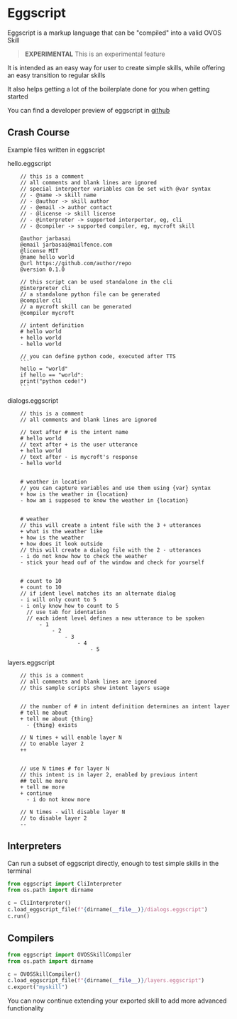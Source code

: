 # Eggscript

Eggscript is a markup language that can be "compiled" into a valid OVOS Skill

> **EXPERIMENTAL** This is an experimental feature

It is intended as an easy way for user to create simple skills, while offering an easy transition to regular skills

It also helps getting a lot of the boilerplate done for you when getting started

You can find a developer preview of eggscript in [github](https://github.com/OpenVoiceOS/eggscript)

## Crash Course

Example files written in eggscript


hello.eggscript

        // this is a comment
        // all comments and blank lines are ignored
        // special interperter variables can be set with @var syntax
        // - @name -> skill name
        // - @author -> skill author
        // - @email -> author contact
        // - @license -> skill license
        // - @interpreter -> supported interperter, eg, cli
        // - @compiler -> supported compiler, eg, mycroft skill
        
        @author jarbasai
        @email jarbasai@mailfence.com
        @license MIT
        @name hello world
        @url https://github.com/author/repo
        @version 0.1.0
        
        // this script can be used standalone in the cli
        @interpreter cli
        // a standalone python file can be generated
        @compiler cli
        // a mycroft skill can be generated
        @compiler mycroft
        
        // intent definition
        # hello world
        + hello world
        - hello world
        
        // you can define python code, executed after TTS
        ```
        hello = "world"
        if hello == "world":
        print("python code!")
        ```

dialogs.eggscript


        // this is a comment
        // all comments and blank lines are ignored
        
        // text after # is the intent name
        # hello world
        // text after + is the user utterance
        + hello world
        // text after - is mycroft's response
        - hello world
        
        
        # weather in location
        // you can capture variables and use them using {var} syntax
        + how is the weather in {location}
        - how am i supposed to know the weather in {location}
        
        
        # weather
        // this will create a intent file with the 3 + utterances
        + what is the weather like
        + how is the weather
        + how does it look outside
        // this will create a dialog file with the 2 - utterances
        - i do not know how to check the weather
        - stick your head ouf of the window and check for yourself
        
        
        # count to 10
        + count to 10
        // if ident level matches its an alternate dialog
        - i will only count to 5
        - i only know how to count to 5
          // use tab for identation
          // each ident level defines a new utterance to be spoken
              - 1
                  - 2
                      - 3
                          - 4
                              - 5
        
        

layers.eggscript


        // this is a comment
        // all comments and blank lines are ignored
        // this sample scripts show intent layers usage
        
        
        // the number of # in intent definition determines an intent layer
        # tell me about
        + tell me about {thing}
          - {thing} exists
        
        // N times + will enable layer N
        // to enable layer 2
        ++
        
        
        // use N times # for layer N
        // this intent is in layer 2, enabled by previous intent
        ## tell me more
        + tell me more
        + continue
          - i do not know more
        
        // N times - will disable layer N
        // to disable layer 2
        --




## Interpreters

Can run a subset of eggscript directly, enough to test simple skills in the terminal

```python
from eggscript import CliInterpreter
from os.path import dirname

c = CliInterpreter()
c.load_eggscript_file(f"{dirname(__file__)}/dialogs.eggscript")
c.run()

```

## Compilers

```python
from eggscript import OVOSSkillCompiler
from os.path import dirname

c = OVOSSkillCompiler()
c.load_eggscript_file(f"{dirname(__file__)}/layers.eggscript")
c.export("myskill")
```

You can now continue extending your exported skill to add more advanced functionality